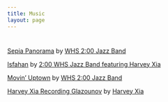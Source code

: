 ```yaml
---
title: Music
layout: page
---
```

# 

[Sepia Panorama][1] by [WHS 2:00 Jazz Band][2]

 [1]: http://soundcloud.com/harvey-xia/sepia-panorama
 [2]: http://soundcloud.com/harvey-xia

[Isfahan][3] by [2:00 WHS Jazz Band featuring Harvey Xia][2]

 [3]: http://soundcloud.com/harvey-xia/isfahan

[Movin’ Uptown][4] by [WHS 2:00 Jazz Band][2]

 [4]: http://soundcloud.com/harvey-xia/movin-uptown

[Harvey Xia Recording Glazounov][5] by [Harvey Xia][2]

 [5]: http://soundcloud.com/harvey-xia/harvey-xia-recording-glazounov
